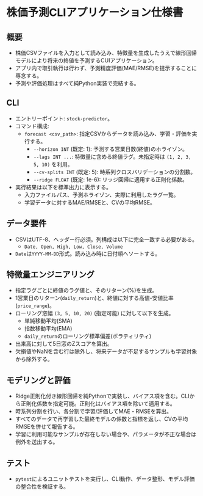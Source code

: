 # 株価予測CLIアプリケーション仕様書

## 概要
- 株価CSVファイルを入力として読み込み、特徴量を生成したうえで線形回帰モデルにより将来の終値を予測するCUIアプリケーション。
- アプリ内で取引執行は行わず、予測精度評価(MAE/RMSE)を提示することに専念する。
- 予測や評価処理はすべて純Python実装で完結する。

## CLI
- エントリーポイント: `stock-predictor`。
- コマンド構成:
  - `forecast <csv_path>`: 指定CSVからデータを読み込み、学習・評価を実行する。
    - `--horizon INT` (既定: 1): 予測する営業日数(終値)のホライゾン。
    - `--lags INT ...`: 特徴量に含める終値ラグ。未指定時は `(1, 2, 3, 5, 10)` を利用。
    - `--cv-splits INT` (既定: 5): 時系列クロスバリデーションの分割数。
    - `--ridge FLOAT` (既定: 1e-6): リッジ回帰に適用する正則化係数。
- 実行結果は以下を標準出力に表示する。
  - 入力ファイルパス、予測ホライゾン、実際に利用したラグ一覧。
  - 学習データに対するMAE/RMSEと、CVの平均RMSE。

## データ要件
- CSVはUTF-8、ヘッダー行必須。列構成は以下に完全一致する必要がある。
  - `Date, Open, High, Low, Close, Volume`
- `Date`は`YYYY-MM-DD`形式。読み込み時に日付順へソートする。

## 特徴量エンジニアリング
- 指定ラグごとに終値のラグ値と、そのリターン(%)を生成。
- 1営業日のリターン(`daily_return`)と、終値に対する高値-安値比率(`price_range`)。
- ローリング窓幅 `(3, 5, 10, 20)` (指定可能) に対して以下を生成。
  - 単純移動平均(SMA)
  - 指数移動平均(EMA)
  - `daily_return`のローリング標準偏差(ボラティリティ)
- 出来高に対して5日窓のZスコアを算出。
- 欠損値やNaNを含む行は除外し、将来データが不足するサンプルも学習対象から除外する。

## モデリングと評価
- Ridge正則化付き線形回帰を純Pythonで実装し、バイアス項を含む。CLIから正則化係数を指定可能。正則化はバイアス項を除いて適用する。
- 時系列分割を行い、各分割で学習/評価してMAE・RMSEを算出。
- すべてのデータで再学習した最終モデルの係数と指標を返し、CVの平均RMSEを併せて報告する。
- 学習に利用可能なサンプルが存在しない場合や、パラメータが不正な場合は例外を送出する。

## テスト
- `pytest`によるユニットテストを実行し、CLI動作、データ整形、モデル評価の整合性を検証する。
